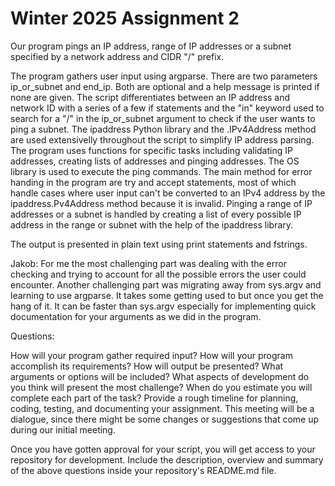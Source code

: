 # Winter 2025 Assignment 2

Our program pings an IP address, range of IP addresses or a subnet specified by a network address and CIDR "/" prefix.

The program gathers user input using argparse.
There are two parameters ip_or_subnet and end_ip. Both are optional and a help message is printed if none are given.
The script differentiates between an IP address and network ID with a series of a few if statements and the "in" keyword used to search for a "/" in the ip_or_subnet argument to check if the user wants to ping a subnet.
The ipaddress Python library and the .IPv4Address method are used extensivelly throughout the script to simplify IP address parsing.
The program uses functions for specific tasks including validating IP addresses, creating lists of addresses and pinging addresses.
The OS library is used to execute the ping commands.
The main method for error handing in the program are try and accept statements, most of which handle cases where user input can't be converted to an IPv4 address by the ipaddress.Pv4Address method because it is invalid. 
Pinging a range of IP addresses or a subnet is handled by creating a list of every possible IP address in the range or subnet with the help of the ipaddress library.

The output is presented in plain text using print statements and fstrings.

Jakob: For me the most challenging part was dealing with the error checking and trying to account for all the possible errors the user could encounter. Another challenging part was migrating away from sys.argv and learning to use argparse. It takes some getting used to but once you get the hang of it. It can be faster than sys.argv especially for implementing quick documentation for your arguments as we did in the program.  

Questions:

How will your program gather required input?
How will your program accomplish its requirements?
How will output be presented?
What arguments or options will be included?
What aspects of development do you think will present the most challenge?
When do you estimate you will complete each part of the task? Provide a rough timeline for planning, coding, testing, and documenting your assignment.
This meeting will be a dialogue, since there might be some changes or suggestions that come up during our initial meeting.

Once you have gotten approval for your script, you will get access to your repository for development. Include the description, overview and summary of the above questions inside your repository's README.md file.